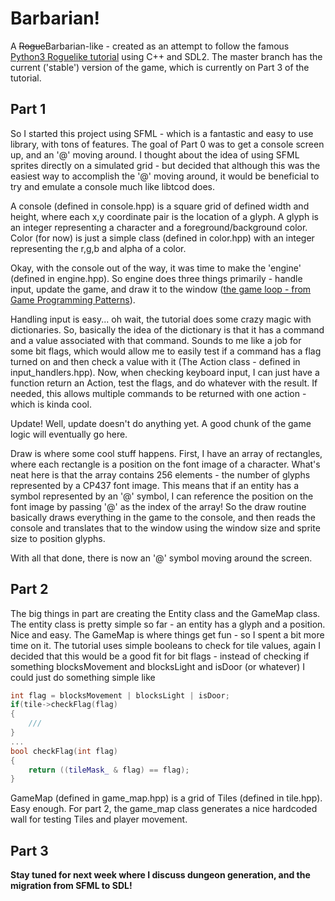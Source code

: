 # Barbarian!

A ~~Rogue~~Barbarian-like - created as an attempt to follow the famous [Python3 Roguelike tutorial](http://rogueliketutorials.com/) using C++ and SDL2.
The master branch has the current ('stable') version of the game, which is currently on Part 3 of the tutorial.

## Part 1
So I started this project using SFML - which is a fantastic and easy to use library, with tons of features. The goal of Part 0 was to get a console screen up,
and an '@' moving around. I thought about the idea of using SFML sprites directly on a simulated grid - but decided that although this was the easiest way 
to accomplish the '@' moving around, it would be beneficial to try and emulate a console much like libtcod does.

A console (defined in console.hpp) is a square grid of defined width and height, where each x,y coordinate pair is the location of a glyph. A glyph is an 
integer representing a character and a foreground/background color. Color (for now) is just a simple class (defined in color.hpp) with an integer representing
the r,g,b and alpha of a color.

Okay, with the console out of the way, it was time to make the 'engine' (defined in engine.hpp). So engine does three things primarily - handle input, update the
game, and draw it to the window ([the game loop - from Game Programming Patterns](http://gameprogrammingpatterns.com/game-loop.html)).

Handling input is easy... oh wait, the tutorial does some crazy magic with dictionaries. So, basically the idea of the dictionary is that it has a command 
and a value associated with that command. Sounds to me like a job for some bit flags, which would allow me to easily test if a command has a flag turned 
on and then check a value with it (The Action class - defined in input_handlers.hpp). Now, when checking keyboard input, I can just have a function 
return an Action, test the flags, and do whatever with the result. If needed, this allows multiple commands to be returned with one action - which is kinda cool.

Update! Well, update doesn't do anything yet. A good chunk of the game logic will eventually go here.

Draw is where some cool stuff happens. First, I have an array of rectangles, where each rectangle is a position on the font image of a character. What's
neat here is that the array contains 256 elements - the number of glyphs represented by a CP437 font image. This means that if an entity has a symbol represented
by an '@' symbol, I can reference the position on the font image by passing '@' as the index of the array! So the draw routine basically draws everything in the
game to the console, and then reads the console and translates that to the window using the window size and sprite size to position glyphs. 

With all that done, there is now an '@' symbol moving around the screen.

## Part 2
The big things in part are creating the Entity class and the GameMap class. The entity class is pretty simple so far - an entity has a glyph and a position. Nice and
easy. The GameMap is where things get fun - so I spent a bit more time on it. The tutorial uses simple booleans to check for tile values, again I decided that this
would be a good fit for bit flags - instead of checking if something blocksMovement and blocksLight and isDoor (or whatever) I could just do something simple like

```c++
int flag = blocksMovement | blocksLight | isDoor;
if(tile->checkFlag(flag)
{
    ///
}
...
bool checkFlag(int flag)
{
    return ((tileMask_ & flag) == flag);
}
```

GameMap (defined in game_map.hpp) is a grid of Tiles (defined in tile.hpp). Easy enough. For part 2, the game_map class generates a nice hardcoded wall for testing
Tiles and player movement. 

## Part 3
**Stay tuned for next week where I discuss dungeon generation, and the migration from SFML to SDL!**
